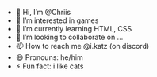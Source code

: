 - 👋 Hi, I’m @Chriis
- 👀 I’m interested in games
- 🌱 I’m currently learning HTML, CSS
- 💞️ I’m looking to collaborate on ...
- 📫 How to reach me @i.katz (on discord)
- 😄 Pronouns: he/him
- ⚡ Fun fact: i like cats

<!---
ChriisIKTZ/ChriisIKTZ is a ✨ special ✨ repository because its `README.md` (this file) appears on your GitHub profile.
You can click the Preview link to take a look at your changes.
--->
